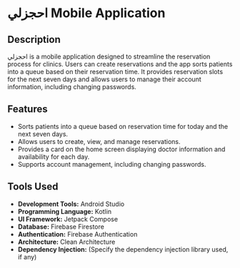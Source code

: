 <!DOCTYPE html>
<html lang="en">
<head>
  <meta charset="UTF-8">
  <meta name="viewport" content="width=device-width, initial-scale=1.0">
</head>
<body>
  <h1>احجزلي Mobile Application</h1>

  <h2>Description</h2>
  <p>احجزلي is a mobile application designed to streamline the reservation process for clinics. Users can create reservations and the app sorts patients into a queue based on their reservation time. It provides reservation slots for the next seven days and allows users to manage their account information, including changing passwords.</p>

  <h2>Features</h2>
  <ul>
    <li>Sorts patients into a queue based on reservation time for today and the next seven days.</li>
    <li>Allows users to create, view, and manage reservations.</li>
    <li>Provides a card on the home screen displaying doctor information and availability for each day.</li>
    <li>Supports account management, including changing passwords.</li>
  </ul>

  <h2>Tools Used</h2>
  <ul>
    <li><strong>Development Tools:</strong> Android Studio</li>
    <li><strong>Programming Language:</strong> Kotlin</li>
    <li><strong>UI Framework:</strong> Jetpack Compose</li>
    <li><strong>Database:</strong> Firebase Firestore</li>
    <li><strong>Authentication:</strong> Firebase Authentication</li>
    <li><strong>Architecture:</strong> Clean Architecture</li>
    <li><strong>Dependency Injection:</strong> (Specify the dependency injection library used, if any)</li>
  </ul>
</body>
</html>